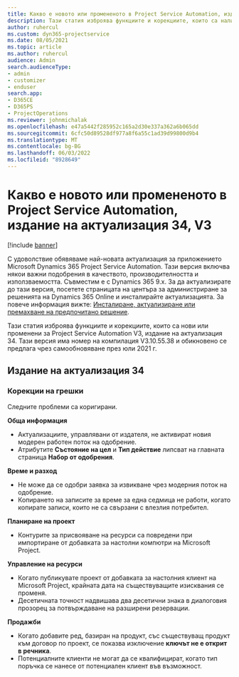 ```yaml
---
title: Какво е новото или промененото в Project Service Automation, издание на актуализация 34, V3
description: Тази статия изброява функциите и корекциите, които са налични в Project Service Automation V3, издание на актуализация 34, V3.
author: ruhercul
ms.custom: dyn365-projectservice
ms.date: 08/05/2021
ms.topic: article
ms.author: ruhercul
audience: Admin
search.audienceType:
- admin
- customizer
- enduser
search.app:
- D365CE
- D365PS
- ProjectOperations
ms.reviewer: johnmichalak
ms.openlocfilehash: e47a5442f285952c165a2d30e337a362a6b065dd
ms.sourcegitcommit: 6cfc50d89528df977a8f6a55c1ad39d99800d9b4
ms.translationtype: MT
ms.contentlocale: bg-BG
ms.lasthandoff: 06/03/2022
ms.locfileid: "8928649"
---
```

# <a name="whats-new-or-changed-in-project-service-automation-update-release-34-v3"></a>Какво е новото или промененото в Project Service Automation, издание на актуализация 34, V3

[!include [banner](../includes/psa-now-project-operations.md)]

С удоволствие обявяваме най-новата актуализация за приложението Microsoft Dynamics 365 Project Service Automation. Тази версия включва някои важни подобрения в качеството, производителността и използваемостта. Съвместим е с Dynamics 365 9.x. За да актуализирате до тази версия, посетете страницата на центъра за администриране за решенията на Dynamics 365 Online и инсталирайте актуализацията. За повече информация вижте: [Инсталиране, актуализиране или премахване на предпочитано решение](/power-platform/admin/install-remove-preferred-solution).

Тази статия изброява функциите и корекциите, които са нови или променени за Project Service Automation V3, издание на актуализация 34. Тази версия има номер на компилация V3.10.55.38 и обикновено се предлага чрез самообновяване през юли 2021 г.

## <a name="update-release-34"></a>Издание на актуализация 34

### <a name="bug-fixes"></a>Корекции на грешки
Следните проблеми са коригирани.

**Обща информация**

- Актуализациите, управлявани от издателя, не активират новия модерен работен поток на одобрение.
- Атрибутите **Състояние на цел** и **Тип действие** липсват на главната страница **Набор от одобрения**.

**Време и разход**

- Не може да се одобри заявка за извикване чрез модерния поток на одобрение.
- Копирането на записите за време за една седмица не работи, когато копирате записи, които не са свързани с влезлия потребител.

**Планиране на проект**

- Контурите за присвояване на ресурси са повредени при импортиране от добавката за настолни компютри на Microsoft Project.

**Управление на ресурси**

- Когато публикувате проект от добавката за настолния клиент на Microsoft Project, крайната дата на съществуващите изисквания се променя.
- Десетичната точност надвишава два десетични знака в диалоговия прозорец за потвърждаване на разширени резервации.

**Продажби**

- Когато добавите ред, базиран на продукт, със съществуващ продукт към договор по проект, се показва изключение **ключът не е открит в речника**.
- Потенциалните клиенти не могат да се квалифицират, когато тип поръчка се нанесе от потенциален клиент във възможност.
